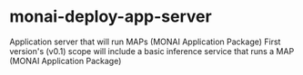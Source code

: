# monai-deploy-app-server
Application server that will run MAPs (MONAI Application Package)
First version's (v0.1) scope will include a basic inference service that runs a MAP (MONAI Application Package)
